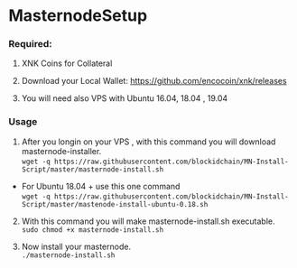 # MasternodeSetup

### Required:

1. XNK Coins for Collateral

2. Download your Local Wallet: https://github.com/encocoin/xnk/releases

3. You will need also VPS with Ubuntu 16.04, 18.04 , 19.04

### Usage

1. After you longin on your VPS , with this command you will download masternode-installer.   
`wget -q https://raw.githubusercontent.com/blockidchain/MN-Install-Script/master/masternode-install.sh`  
- For Ubuntu 18.04 + use this one command   
`wget -q https://raw.githubusercontent.com/blockidchain/MN-Install-Script/master/mastenode-install-ubuntu-0.18.sh` 

2. With this command you will make masternode-install.sh executable.  
`sudo chmod +x masternode-install.sh` <br>

3. Now install your masternode.  
`./masternode-install.sh`
